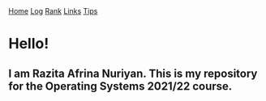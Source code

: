 <div class="topnav">
  <a class="active" href="https://razitaa.github.io/os212">Home</a>
  <a href="https://razitaa.github.io/os212/TXT/mylog.txt">Log</a>
  <a href="https://razitaa.github.io/os212/TXT/myrank.txt">Rank</a>
  <a href="https://razitaa.github.io/os212/links">Links</a>
  <a href="https://razitaa.github.io/os212/tips">Tips</a>
</div>
<h1>Hello!</h1>
<h2>I am Razita Afrina Nuriyan. This is my repository for the Operating Systems 2021/22 course.</h2>
